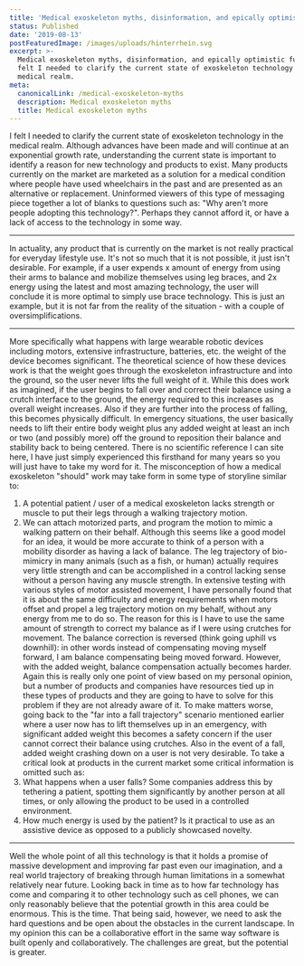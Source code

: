 ```yaml
---
title: 'Medical exoskeleton myths, disinformation, and epically optimistic future'
status: Published
date: '2019-08-13'
postFeaturedImage: /images/uploads/hinterrhein.svg
excerpt: >-
  Medical exoskeleton myths, disinformation, and epically optimistic future - I
  felt I needed to clarify the current state of exoskeleton technology in the
  medical realm.
meta:
  canonicalLink: /medical-exoskeleton-myths
  description: Medical exoskeleton myths
  title: Medical exoskeleton myths
---
```

I felt I needed to clarify the current state of exoskeleton technology in the medical realm. Although advances have been made and will continue at an exponential growth rate, understanding the current state is important to identify a reason for new technology and products to exist. Many products currently on the market are marketed as a solution for a medical condition where people have used wheelchairs in the past and are presented as an alternative or replacement. Uninformed viewers of this type of messaging piece together a lot of blanks to questions such as: "Why aren't more people adopting this technology?". Perhaps they cannot afford it, or have a lack of access to the technology in some way. 

___
In actuality, any product that is currently on the market is not really practical for everyday lifestyle use. It's not so much that it is not possible, it just isn't desirable. For example, if a user expends x amount of energy from using their arms to balance and mobilize themselves using leg braces, and 2x energy using the latest and most amazing technology, the user will conclude it is more optimal to simply use brace technology. This is just an example, but it is not far from the reality of the situation - with a couple of oversimplifications.

___
More specifically what happens with large wearable robotic devices including motors, extensive infrastructure, batteries, etc. the weight of the device becomes significant. The theoretical science of how these devices work is that the weight goes through the exoskeleton infrastructure and into the ground, so the user never lifts the full weight of it. While this does work as imagined, if the user begins to fall over and correct their balance using a crutch interface to the ground, the energy required to this increases as overall weight increases. Also if they are further into the process of falling, this becomes physically difficult. In emergency situations, the user basically needs to lift their entire body weight plus any added weight at least an inch or two (and possibly more) off the ground to reposition their balance and stability back to being centered. There is no scientific reference I can site here, I have just simply experienced this firsthand for many years so you will just have to take my word for it. 
The misconception of how a medical exoskeleton "should" work may take form in some type of storyline similar to:

1. A potential patient / user of a medical exoskeleton lacks strength or muscle to put their legs through a walking trajectory motion.
2. We can attach motorized parts, and program the motion to mimic a walking pattern on their behalf.
   Although this seems like a good model for an idea, it would be more accurate to think of a person with a mobility disorder as having a lack of balance. The leg trajectory of bio-mimicry in many animals (such as a fish, or human) actually requires very little strength and can be accomplished in a control lacking sense without a person having any muscle strength. 
   In extensive testing with various styles of motor assisted movement, I have personally found that it is about the same difficulty and energy requirements when motors offset and propel a leg trajectory motion on my behalf, without any energy from me to do so. The reason for this is I have to use the same amount of strength to correct my balance as if I were using crutches for movement. The balance correction is reversed (think going uphill vs downhill): in other words instead of compensating moving myself forward, I am balance compensating being moved forward. However, with the added weight, balance compensation actually becomes harder.
   Again this is really only one point of view based on my personal opinion, but a number of products and companies have resources tied up in these types of products and they are going to have to solve for this problem if they are not already aware of it. 
   To make matters worse, going back to the "far into a fall trajectory" scenario mentioned earlier where a user now has to lift themselves up in an emergency, with significant added weight this becomes a safety concern if the user cannot correct their balance using crutches. Also in the event of a fall, added weight crashing down on a user is not very desirable. 
   To take a critical look at products in the current market some critical information is omitted such as:
3. What happens when a user falls? Some companies address this by tethering a patient, spotting them significantly by another person at all times, or only allowing the product to be used in a controlled environment. 
4. How much energy is used by the patient? Is it practical to use as an assistive device as opposed to a publicly showcased novelty.

___
Well the whole point of all this technology is that it holds a promise of massive development and improving far past even our imagination, and a real world trajectory of breaking through human limitations in a somewhat relatively near future. Looking back in time as to how far technology has come and comparing it to other technology such as cell phones, we can only reasonably believe that the potential growth in this area could be enormous. This is the time. 
That being said, however, we need to ask the hard questions and be open about the obstacles in the current landscape. In my opinion this can be a collaborative effort in the same way software is built openly and collaboratively. The challenges are great, but the potential is greater.
